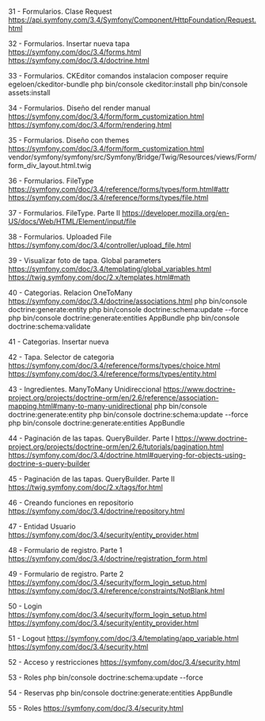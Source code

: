 31 - Formularios. Clase Request
  https://api.symfony.com/3.4/Symfony/Component/HttpFoundation/Request.html

32 - Formularios. Insertar nueva tapa
  https://symfony.com/doc/3.4/forms.html
  https://symfony.com/doc/3.4/doctrine.html

33 - Formularios. CKEditor 
   comandos instalacion
      composer require egeloen/ckeditor-bundle
      php bin/console ckeditor:install
      php bin/console assets:install

34 - Formularios. Diseño del render manual
  https://symfony.com/doc/3.4/form/form_customization.html
  https://symfony.com/doc/3.4/form/rendering.html

35 - Formularios. Diseño con themes
  https://symfony.com/doc/3.4/form/form_customization.html
  vendor/symfony/symfony/src/Symfony/Bridge/Twig/Resources/views/Form/form_div_layout.html.twig

36 - Formularios. FileType
    https://symfony.com/doc/3.4/reference/forms/types/form.html#attr
    https://symfony.com/doc/3.4/reference/forms/types/file.html

37 - Formularios. FileType. Parte II
    https://developer.mozilla.org/en-US/docs/Web/HTML/Element/input/file    

38 - Formularios. Uploaded File
    https://symfony.com/doc/3.4/controller/upload_file.html

39 - Visualizar foto de tapa. Global parameters
    https://symfony.com/doc/3.4/templating/global_variables.html
    https://twig.symfony.com/doc/2.x/templates.html#math

40 - Categorias. Relacion OneToMany
    https://symfony.com/doc/3.4/doctrine/associations.html
      php bin/console doctrine:generate:entity
      php bin/console doctrine:schema:update --force
      php bin/console doctrine:generate:entities AppBundle
      php bin/console doctrine:schema:validate

41 - Categorias. Insertar nueva

42 - Tapa. Selector de categoria
    https://symfony.com/doc/3.4/reference/forms/types/choice.html
    https://symfony.com/doc/3.4/reference/forms/types/entity.html

43 - Ingredientes. ManyToMany Unidireccional
    https://www.doctrine-project.org/projects/doctrine-orm/en/2.6/reference/association-mapping.html#many-to-many-unidirectional
    php bin/console doctrine:generate:entity
    php bin/console doctrine:schema:update --force
    php bin/console doctrine:generate:entities AppBundle

44 - Paginación de las tapas. QueryBuilder. Parte I
    https://www.doctrine-project.org/projects/doctrine-orm/en/2.6/tutorials/pagination.html
    https://symfony.com/doc/3.4/doctrine.html#querying-for-objects-using-doctrine-s-query-builder

45 - Paginación de las tapas. QueryBuilder. Parte II
    https://twig.symfony.com/doc/2.x/tags/for.html    

46 - Creando funciones en repositorio
    https://symfony.com/doc/3.4/doctrine/repository.html

47 - Entidad Usuario
  https://symfony.com/doc/3.4/security/entity_provider.html    

48 - Formulario de registro. Parte 1
  https://symfony.com/doc/3.4/doctrine/registration_form.html

49 - Formulario de registro. Parte 2
  https://symfony.com/doc/3.4/security/form_login_setup.html
  https://symfony.com/doc/3.4/reference/constraints/NotBlank.html

50 - Login  
  https://symfony.com/doc/3.4/security/form_login_setup.html
  https://symfony.com/doc/3.4/security/entity_provider.html

51 - Logout
  https://symfony.com/doc/3.4/templating/app_variable.html
  https://symfony.com/doc/3.4/security.html

52 - Acceso y restricciones
  https://symfony.com/doc/3.4/security.html

53 - Roles
  php bin/console doctrine:schema:update --force

54 - Reservas
  php bin/console doctrine:generate:entities AppBundle

55 - Roles
  https://symfony.com/doc/3.4/security.html